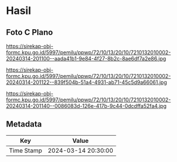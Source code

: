 # Hasil

## Foto C Plano

https://sirekap-obj-formc.kpu.go.id/5997/pemilu/ppwp/72/10/13/20/10/7210132010002-20240314-201100--aada41b1-9e84-4f27-8b2c-8ae6df7a2e86.jpg

https://sirekap-obj-formc.kpu.go.id/5997/pemilu/ppwp/72/10/13/20/10/7210132010002-20240314-201122--839f504b-51a4-4931-ab71-45c5d9a66061.jpg

https://sirekap-obj-formc.kpu.go.id/5997/pemilu/ppwp/72/10/13/20/10/7210132010002-20240314-201140--0086083d-126e-417b-9c44-0dcdffa52fa4.jpg


## Metadata

| Key        | Value               |
| ---------- | ------------------- |
| Time Stamp | 2024-03-14 20:30:00 |



